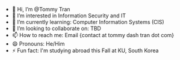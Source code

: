 - 👋 Hi, I’m @Tommy Tran
- 👀 I’m interested in Information Security and IT
- 🌱 I’m currently learning: Computer Information Systems (CIS)
- 💞️ I’m looking to collaborate on: TBD
- 📫 How to reach me: Email {contact at tommy dash tran dot com}
- 😄 Pronouns: He/Him
- ⚡ Fun fact: I'm studying abroad this Fall at KU, South Korea

<!---
TommyQTran/TommyQTran is a ✨ special ✨ repository because its `README.md` (this file) appears on your GitHub profile.
You can click the Preview link to take a look at your changes.
--->
